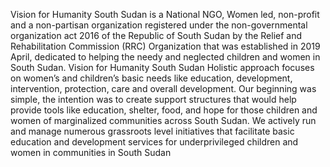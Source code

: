 Vision for Humanity South Sudan is a National NGO, Women led, non-profit and a non-partisan organization registered under the non-governmental organization act 2016 of the Republic of South Sudan by the Relief and Rehabilitation Commission (RRC) Organization that was established in 2019 April, dedicated to helping the needy and neglected children and women in South Sudan. Vision for Humanity South Sudan Holistic approach focuses on women’s and children’s basic needs like education, development, intervention, protection, care and overall development. Our beginning was simple, the intention was to create support structures that would help provide tools like education, shelter, food, and hope for those children and women of marginalized communities across South Sudan. We actively run and manage numerous grassroots level initiatives that facilitate basic education and development services for underprivileged children and women in communities in South Sudan

